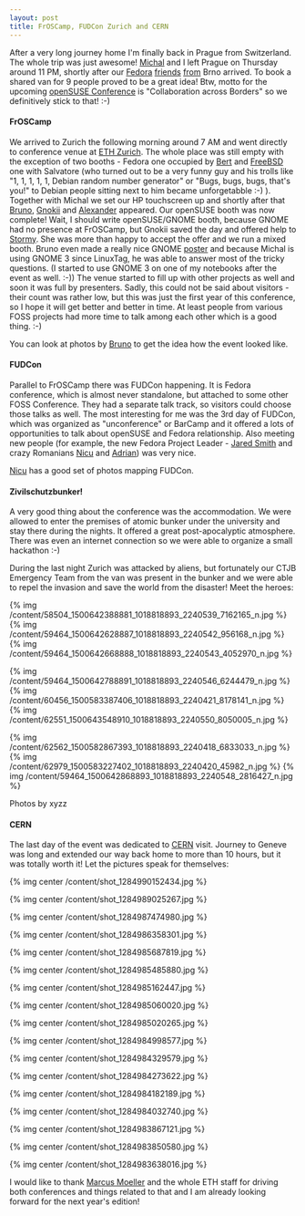```yaml
---
layout: post
title: FrOSCamp, FUDCon Zurich and CERN
---
```


After a very long journey home I'm finally back in Prague from Switzerland. The whole trip was just awesome! [Michal](http://michal.hrusecky.net/) and I left Prague on Thursday around 11 PM, shortly after our [Fedora](http://fedoraproject.org/) [friends](http://mifo.sk/) [from](http://marek.mahut.sk/) Brno arrived. To book a shared van for 9 people proved to be a great idea! Btw, motto for the upcoming [openSUSE Conference](http://conference.opensuse.org/) is "Collaboration across Borders" so we definitively stick to that! :-)

#### FrOSCamp

We arrived to Zurich the following morning around 7 AM and went directly to conference venue at [ETH Zurich](http://www.ethz.ch/). The whole place was still empty with the exception of two booths - Fedora one occupied by [Bert](http://blog.bdesmet.be/) and [FreeBSD](http://freebsd.org/) one with Salvatore (who turned out to be a very funny guy and his trolls like "1, 1, 1, 1, 1, Debian random number generator" or  "Bugs, bugs, bugs, that's you!" to Debian people sitting next to him became unforgetabble :-) ). Together with Michal we set our HP touchscreen up and shortly after that [Bruno](http://en.opensuse.org/User:Bruno_friedmann), [Gnokii](http://karl-tux-stadt.de/ktuxs/) and [Alexander](http://thefreecountry.wordpress.com/) appeared. Our openSUSE booth was now complete! Wait, I should write openSUSE/GNOME booth, because GNOME had no presence at FrOSCamp, but Gnokii saved the day and offered help to [Stormy](http://twitter.com/storming). She was more than happy to accept the offer and we run a mixed booth. Bruno even made a really nice GNOME [poster](http://linux.ioda.net/gallery/openSUSE-frOsCamp-2010/album/#4) and because Michal is using GNOME 3 since LinuxTag, he was able to answer most of the tricky questions. (I started to use GNOME 3 on one of my notebooks after the event as well. :-)) The venue started to fill up with other projects as well and soon it was full by presenters. Sadly, this could not be said about visitors - their count was rather low, but this was just the first year of this conference, so I hope it will get better and better in time. At least people from various FOSS projects had more time to talk among each other which is a good thing. :-)

You can look at photos by [Bruno](http://linux.ioda.net/gallery/openSUSE-frOsCamp-2010/) to get the idea how the event looked like.

#### FUDCon

Parallel to FrOSCamp there was FUDCon happening. It is Fedora conference, which is almost never standalone, but attached to some other FOSS Conference. They had a separate talk track, so visitors could choose those talks as well. The most interesting for me was the 3rd day of FUDCon, which was organized as "unconference" or BarCamp and it offered a lots of opportunities to talk about openSUSE and Fedora relationship. Also meeting new people (for example, the new Fedora Project Leader - [Jared Smith](http://fedoraproject.org/wiki/User:Jsmith) and crazy Romanians [Nicu](http://nicubunu.blogspot.com/) and [Adrian](http://blog.ajoian.ro/)) was very nice.

[Nicu](http://fedora.nicubunu.ro/photos/fudcon2010zurich/) has a good set of photos mapping FUDCon.

<h4>Zivilschutzbunker!</h4>

A very good thing about the conference was the accommodation. We were allowed to enter the premises of atomic bunker under the university and stay there during the nights. It offered a great post-apocalyptic atmosphere. There was even an internet connection so we were able to organize a small hackathon :-)

During the last night Zurich was attacked by aliens, but fortunately our CTJB Emergency Team from the van was present in the bunker and we were able to repel the invasion and save the world from the disaster! Meet the heroes:

{% img /content/58504_1500642388881_1018818893_2240539_7162165_n.jpg %} {% img /content/59464_1500642628887_1018818893_2240542_956168_n.jpg %} {% img /content/59464_1500642668888_1018818893_2240543_4052970_n.jpg %}

{% img /content/59464_1500642788891_1018818893_2240546_6244479_n.jpg %} {% img /content/60456_1500583387406_1018818893_2240421_8178141_n.jpg %} {% img /content/62551_1500643548910_1018818893_2240550_8050005_n.jpg %}

{% img /content/62562_1500582867393_1018818893_2240418_6833033_n.jpg %} {% img /content/62979_1500583227402_1018818893_2240420_45982_n.jpg %} {% img /content/59464_1500642868893_1018818893_2240548_2816427_n.jpg %}

Photos by xyzz

#### CERN

The last day of the event was dedicated to [CERN](http://cern.ch/) visit. Journey to Geneve was long and extended our way back home to more than 10 hours, but it was totally worth it! Let the pictures speak for themselves:

{% img center /content/shot_1284990152434.jpg %}

{% img center /content/shot_1284989025267.jpg %}

{% img center /content/shot_1284987474980.jpg %}

{% img center /content/shot_1284986358301.jpg %}

{% img center /content/shot_1284985687819.jpg %}

{% img center /content/shot_1284985485880.jpg %}

{% img center /content/shot_1284985162447.jpg %}

{% img center /content/shot_1284985060020.jpg %}

{% img center /content/shot_1284985020265.jpg %}

{% img center /content/shot_1284984998577.jpg %}

{% img center /content/shot_1284984329579.jpg %}

{% img center /content/shot_1284984273622.jpg %}

{% img center /content/shot_1284984182189.jpg %}

{% img center /content/shot_1284984032740.jpg %}

{% img center /content/shot_1284983867121.jpg %}

{% img center /content/shot_1284983850580.jpg %}

{% img center /content/shot_1284983638016.jpg %}

I would like to thank [Marcus Moeller](http://www.marcus-moeller.de/) and the whole ETH staff for driving both conferences and things related to that and I am already looking forward for the next year's edition!

